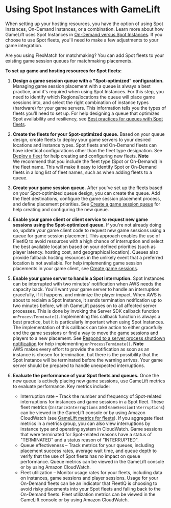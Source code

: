 # Using Spot Instances with GameLift<a name="spot-tasks"></a>

When setting up your hosting resources, you have the option of using Spot Instances, On\-Demand Instances, or a combination\. Learn more about how GameLift uses Spot Instances in [On\-Demand versus Spot Instances](gamelift-ec2-instances.md#gamelift-ec2-instances-spot)\. If you choose to use Spot fleets, you'll need to make a few adjustments to your game integration\.

Are you using FlexMatch for matchmaking? You can add Spot fleets to your existing game session queues for matchmaking placements\.

**To set up game and hosting resources for Spot fleets:**

1. **Design a game session queue with a "Spot\-optimized" configuration\.** Managing game session placement with a queue is always a best practice, and it's required when using Spot Instances\. For this step, you need to identify which Regions/locations the queue will place game sessions into, and select the right combination of instance types \(hardware\) for your game servers\. This information tells you the types of fleets you'll need to set up\. For help designing a queue that optimizes Spot availability and resiliency, see [Best practices for queues with Spot fleets](queues-best-practices.md#queues-design-spot)\.

1. **Create the fleets for your Spot\-optimized queue\.** Based on your queue design, create fleets to deploy your game servers to your desired locations and instance types\. Spot fleets and On\-Demand fleets can have identical configurations other than the fleet type designation\. See [Deploy a fleet](fleets-creating.md) for help creating and configuring new fleets\.
**Note**  
We recommend that you include the fleet type \(Spot or On\-Demand\) in the fleet name\. This will make it easy to identify Spot or On\-Demand fleets in a long list of fleet names, such as when adding fleets to a queue\. 

1. **Create your game session queue\.** After you've set up the fleets based on your Spot\-optimized queue design, you can create the queue\. Add the fleet destinations, configure the game session placement process, and define placement priorities\. See [Create a game session queue](queues-creating.md) for help creating and configuring the new queue\.

1. **Enable your game client or client service to request new game sessions using the Spot\-optimized queue\.** If you're not already doing so, update your game client code to request new game sessions using a queue for game session placement\. This approach enables the use of FleetIQ to avoid resources with a high chance of interruption and select the best available location based on your defined priorities \(such as player latency\. hosting cost, and geographical location\)\. Queues also provide fallback hosting resources in the unlikely event that a preferred location is not available\. For help implementing game session placements in your game client, see [Create game sessions](gamelift-sdk-client-api.md#gamelift-sdk-client-api-create)\.

1. **Enable your game server to handle a Spot interruption\.** Spot Instances can be interrupted with two minutes' notification when AWS needs the capacity back\. You'll want your game server to handle an interruption gracefully, if it happens, and minimize the player impact\. When AWS is about to reclaim a Spot Instance, it sends termination notification up to two minutes before, which GameLift passes on to all affected server processes\. This is done by invoking the Server SDK callback function `onProcessTerminate()`\. Implementing this callback function is always a best practice, but it is particularly important when using Spot Instances\. The implementation of this callback can take action to either gracefully end the game sessions or find a way to move the game sessions and players to a new placement\. See [Respond to a server process shutdown notification](gamelift-sdk-server-api.md#gamelift-sdk-server-terminate) for help implementing `onProcessTerminate()`\.
**Note**  
AWS makes every effort to provide the notification as soon as an instance is chosen for termination, but there is the possibility that the Spot Instance will be terminated before the warning arrives\. Your game server should be prepared to handle unexpected interruptions\.

1. **Evaluate the performance of your Spot fleets and queues\.** Once the new queue is actively placing new game sessions, use GameLift metrics to evaluate performance\. Key metrics include:
   + Interruption rate – Track the number and frequency of Spot\-related interruptions for instances and game sessions in a Spot fleet\. These fleet metrics \(`InstanceInterruptions` and `GameSessionInterruptions`\) can be viewed in the GameLift console or by using Amazon CloudWatch \(see [GameLift metrics for fleets](monitoring-cloudwatch.md#gamelift-metrics-fleet)\)\. If you aggregate fleet metrics in a metrics group, you can also view interruptions by instance type and operating system in CloudWatch\. Game sessions that were terminated for Spot\-related reasons have a status of "TERMINATED" and a status reason of "INTERRUPTED"\.
   + Queue effectiveness – Track metrics for your queues, including placement success rates, average wait time, and queue depth to verify that the use of Spot fleets has no impact on queue performance\. Queue metrics can be viewed in the GameLift console or by using Amazon CloudWatch\.
   + Fleet utilization – Monitor usage rates for your fleets, including data on instances, game sessions and player sessions\. Usage for your On\-Demand fleets can be an indicator that FleetIQ is choosing to avoid risky placements into your Spot fleets and falling back to the On\-Demand fleets\. Fleet utilization metrics can be viewed in the GameLift console or by using Amazon CloudWatch\. 